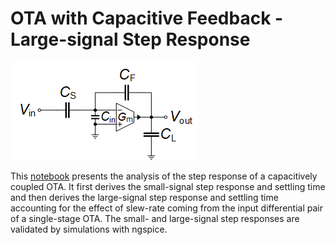 # OTA with Capacitive Feedback - Large-signal Step Response

![OTA with capacitive feedback](/img/OTA_with_capacitive_feedback.png)

This [notebook](Large_signal_step_response.pdf) presents the analysis of the step response of a capacitively coupled OTA. It first derives the small-signal step response and settling time and then derives the large-signal step response and settling time accounting for the effect of slew-rate coming from the input differential pair of a single-stage OTA. The small- and large-signal step responses are validated by simulations with ngspice.
